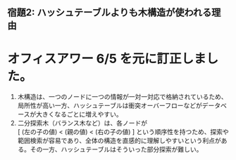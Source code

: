 ## 宿題2: ハッシュテーブルよりも木構造が使われる理由
# オフィスアワー 6/5 を元に訂正しました。

1. 木構造は、一つのノードに一つの情報が一対一対応で格納されているため、局所性が高い一方、ハッシュテーブルは衝突オーバーフローなどがデータベースが大きくなるごとに増えやすい。
2. 二分探索木（バランス木など）は、各ノードが  
   \[
     (左の子の値) < (親の値) < (右の子の値)
   \]
   という順序性を持つため、探索や範囲検索が容易であり、全体の構造を直感的に理解しやすいという利点がある。その一方、ハッシュテーブルはそういった部分探索が難しい。
